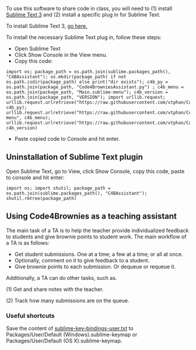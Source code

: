 To use this software to share code in class, you will need to (1) install [Sublime Text 3](https://www.sublimetext.com/3) and (2) install a specific plug in for Sublime Text.

To install Sublime Text 3, [go here.](https://www.sublimetext.com/3)

To install the necessary Sublime Text plug in, follow these steps:

+ Open Sublime Text
+ Click Show Console in the View menu.
+ Copy this code:
```
import os; package_path = os.path.join(sublime.packages_path(), "C4BAssistant"); os.mkdir(package_path) if not os.path.isdir(package_path) else print("dir exists"); c4b_py = os.path.join(package_path, "Code4BrowniesAssistant.py") ; c4b_menu = os.path.join(package_path, "Main.sublime-menu"); c4b_version = os.path.join(package_path, "VERSION"); import urllib.request; urllib.request.urlretrieve("https://raw.githubusercontent.com/vtphan/Code4Brownies/master/src/C4BAssistant/Code4BrowniesAssistant.py", c4b_py); urllib.request.urlretrieve("https://raw.githubusercontent.com/vtphan/Code4Brownies/master/src/C4BAssistant/Main.sublime-menu", c4b_menu); urllib.request.urlretrieve("https://raw.githubusercontent.com/vtphan/Code4Brownies/master/src/VERSION", c4b_version)
```
+ Paste copied code to Console and hit enter.

## Uninstallation of Sublime Text plugin

Open Sublime Text, go to View, click Show Console, copy this code, paste to console and hit enter:

```
import os; import shutil; package_path = os.path.join(sublime.packages_path(), "C4BAssistant"); shutil.rmtree(package_path)
```

## Using Code4Brownies as a teaching assistant

The main task of a TA is to help the teacher provide individualized feedback to students and give brownie points to student work.  The main workflow of a TA is as follows:

+ Get student submissions.  One at a time; a few at a time; or all at once.
+ Optionally, comment on it to give feedback to a student.
+ Give brownie points to each submission.  Or dequeue or requeue it.

Additionally, a TA can do other tasks, such as.

(1) Get and share notes with the teacher.

(2) Track how many submissions are on the queue.

### Useful shortcuts

Save the content of [sublime-key-bindings-user.txt](src/C4BAssistant/sublime-key-bindings-user.txt) to Packages/User/Default (Windows).sublime-keymap or Packages/User/Default (OS X).sublime-keymap.


